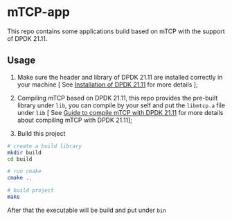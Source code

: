 # mTCP-app

This repo contains some applications build based on mTCP with the support of DPDK 21.11.

## Usage

1. Make sure the header and library of DPDK 21.11 are installed correctly in your machine [ See <a href="https://zobinhuang.github.io/sec_learning/Tech_System_And_Network/DPDK_1_Installation/">Installation of DPDK 21.11</a> for more details ];

2. Compiling mTCP based on DPDK 21.11, this repo provides the pre-built library under `lib`, you can compile by your self and put the `libmtcp.a` file under `lib` [ See <a href="https://zobinhuang.github.io/sec_learning/Tech_System_And_Network/DPDK_mTCP_Compiled/index.html">Guide to compile mTCP with DPDK 21.11</a> for more details about compiling mTCP with DPDK 21.11]; 

3. Build this project

```bash
# create a build library
mkdir build
cd build

# run cmake
cmake ..

# build project
make
```

After that the executable will be build and put under `bin`